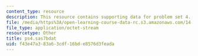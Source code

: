 ```yaml
---
content_type: resource
description: This resource contains supporting data for problem set 4.
file: /media/https%3A/open-learning-course-data-rc.s3.amazonaws.com/14-32-econometrics-spring-2007/f43e47a383a63cdf16bde8576d3feada_ps4.sas7bdat
file_type: application/octet-stream
resourcetype: Other
title: ps4.sas7bdat
uid: f43e47a3-83a6-3cdf-16bd-e8576d3feada
---
```

